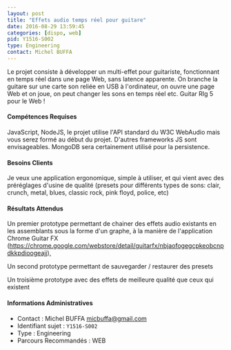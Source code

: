 ```yaml
---
layout: post
title: "Effets audio temps réel pour guitare"
date: 2016-08-29 13:59:45
categories: [dispo, web]
pid: Y1516-S002
type: Engineering
contact: Michel BUFFA
---
```

       
Le projet consiste à développer un multi-effet pour guitariste, fonctionnant en temps réel dans une page Web, sans latence apparente. On branche la guitare sur une carte son reliée en USB à l'ordinateur, on ouvre une page Web et on joue, on peut changer les sons en temps réel etc. Guitar RIg 5 pour le Web !

#### Compétences Requises
JavaScript, NodeJS, le projet utilise l'API standard du W3C WebAudio mais vous serez formé au début du projet. D'autres frameworks JS sont envisageables. MongoDB sera certainement utilisé pour la persistence.


#### Besoins Clients
Je veux une application ergonomique, simple à utiliser, et qui vient avec des préréglages d'usine de qualité (presets pour différents types de sons: clair, crunch, metal, blues, classic rock, pink floyd, police, etc)

#### Résultats Attendus
Un premier prototype permettant de chainer des effets audio existants en les assemblants sous la forme d'un graphe, à la manière de l'application Chrome Guitar FX (https://chrome.google.com/webstore/detail/guitarfx/nbjaofogegcpkeobcnpdkkpdioogeajj),

Un second prototype permettant de sauvegarder / restaurer des presets

Un troisième prototype avec des effets de meilleure qualité que ceux qui existent
     

#### Informations Administratives
  * Contact : Michel BUFFA <micbuffa@gmail.com>
  * Identifiant sujet : `Y1516-S002`
  * Type : Engineering
  * Parcours Recommandés : WEB
     